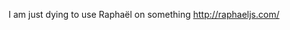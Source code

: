 <!--
id: 848836826
link: http://kevinisom.info/post/848836826/i-am-just-dying-to-use-raphael-on-something
slug: i-am-just-dying-to-use-raphael-on-something
date: Fri Jul 23 2010 20:16:14 GMT+1200 (NZST)
raw: {"blog_name":"kevinisom","id":848836826,"post_url":"http://kevinisom.info/post/848836826/i-am-just-dying-to-use-raphael-on-something","slug":"i-am-just-dying-to-use-raphael-on-something","type":"text","date":"2010-07-23 08:16:14 GMT","timestamp":1279872974,"state":"published","format":"html","reblog_key":"j6F5e5mK","tags":[],"short_url":"http://tmblr.co/Zw68Yyoc3ZQ","highlighted":[],"feed_item":"http://twitter.com/kev_nz/statuses/19303004220","from_feed_id":"650289","note_count":0,"title":null,"body":"<p>I am just dying to use Raphaël on something <a href=\"http://raphaeljs.com/\" target=\"_blank\">http://raphaeljs.com/</a></p>"}
publish: 2010-07-023
tags: 
title: null
-->


I am just dying to use Raphaël on something <http://raphaeljs.com/>


